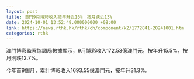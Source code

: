 ```yaml
---
layout: post
title: 澳門9月博彩收入按年升近16%　按月跌近13%
date: 2024-10-01 13:52:49.000000000 +08:00
link: https://news.rthk.hk/rthk/ch/component/k2/1772841-20241001.htm
categories: rthk
---
```


澳門博彩監察協調局數據顯示，9月博彩收入172.53億澳門元，按年升15.5%，按月則跌12.7%。

今年首9個月，累計博彩收入1693.55億澳門元，按年升31.3%。
